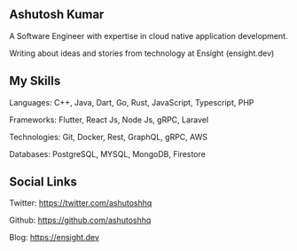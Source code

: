 ## Ashutosh Kumar
A Software Engineer with expertise in cloud native application development.

Writing about ideas and stories from technology at Ensight (ensight.dev)

## My Skills
Languages: C++, Java, Dart, Go, Rust, JavaScript, Typescript, PHP

Frameworks: Flutter, React Js, Node Js, gRPC, Laravel

Technologies: Git, Docker, Rest, GraphQL, gRPC, AWS

Databases: PostgreSQL, MYSQL, MongoDB, Firestore

## Social Links
Twitter: https://twitter.com/ashutoshhq

Github: https://github.com/ashutoshhq

Blog: https://ensight.dev
